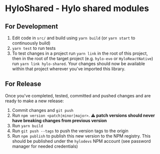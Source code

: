 # HyloShared - Hylo shared modules

## For Development

1. Edit code in `src/` and build using `yarn build` (or `yarn start` to continuously build)
2. `yarn test` to run tests
3. To test changes in a project run `yarn link` in the root of this project, then in the root of the target project (e.g. `hylo-evo` or `HyloReactNative`) run `yarn link hylo-shared`. Your changes should now be available within that project wherever you've imported this library. 

## For Release

Once you've completed, tested, committed and pushed changes and are ready to make a new release:

1. Commit changes and `git push`
2. Run `npm version <patch|minor|major>`. **⚠️ patch versions should never have breaking changes from previous version**
3. Run `yarn build` 
4. Run `git push --tags` to push the version tags to the origin
5. Run `npm publish` to publish this new version to the NPM registry. This should be published under the `hylodevs` NPM account (see password manager for needed credentials)
